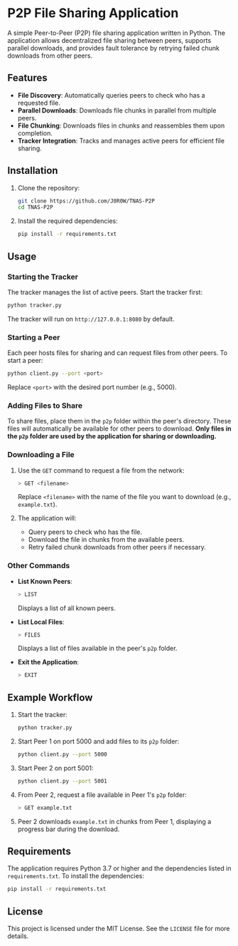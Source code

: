 # P2P File Sharing Application

A simple Peer-to-Peer (P2P) file sharing application written in Python. The application allows decentralized file sharing between peers, supports parallel downloads, and provides fault tolerance by retrying failed chunk downloads from other peers.

## Features

- **File Discovery**: Automatically queries peers to check who has a requested file.
- **Parallel Downloads**: Downloads file chunks in parallel from multiple peers.
- **File Chunking**: Downloads files in chunks and reassembles them upon completion.
- **Tracker Integration**: Tracks and manages active peers for efficient file sharing.

## Installation

1. Clone the repository:
   ```bash
   git clone https://github.com/J0R0W/TNAS-P2P
   cd TNAS-P2P
   ```

2. Install the required dependencies:
   ```bash
   pip install -r requirements.txt
   ```

## Usage

### Starting the Tracker

The tracker manages the list of active peers. Start the tracker first:
```bash
python tracker.py
```
The tracker will run on `http://127.0.0.1:8080` by default.

### Starting a Peer

Each peer hosts files for sharing and can request files from other peers. To start a peer:
```bash
python client.py --port <port>
```
Replace `<port>` with the desired port number (e.g., 5000).

### Adding Files to Share

To share files, place them in the `p2p` folder within the peer's directory. These files will automatically be available for other peers to download. **Only files in the `p2p` folder are used by the application for sharing or downloading.**

### Downloading a File

1. Use the `GET` command to request a file from the network:
   ```bash
   > GET <filename>
   ```
   Replace `<filename>` with the name of the file you want to download (e.g., `example.txt`).

2. The application will:
   - Query peers to check who has the file.
   - Download the file in chunks from the available peers.
   - Retry failed chunk downloads from other peers if necessary.

### Other Commands

- **List Known Peers**:
  ```bash
  > LIST
  ```
  Displays a list of all known peers.

- **List Local Files**:
  ```bash
  > FILES
  ```
  Displays a list of files available in the peer's `p2p` folder.

- **Exit the Application**:
  ```bash
  > EXIT
  ```

## Example Workflow

1. Start the tracker:
   ```bash
   python tracker.py
   ```

2. Start Peer 1 on port 5000 and add files to its `p2p` folder:
   ```bash
   python client.py --port 5000
   ```

3. Start Peer 2 on port 5001:
   ```bash
   python client.py --port 5001
   ```

4. From Peer 2, request a file available in Peer 1's `p2p` folder:
   ```bash
   > GET example.txt
   ```

5. Peer 2 downloads `example.txt` in chunks from Peer 1, displaying a progress bar during the download.

## Requirements

The application requires Python 3.7 or higher and the dependencies listed in `requirements.txt`. To install the dependencies:
```bash
pip install -r requirements.txt
```

## License

This project is licensed under the MIT License. See the `LICENSE` file for more details.

